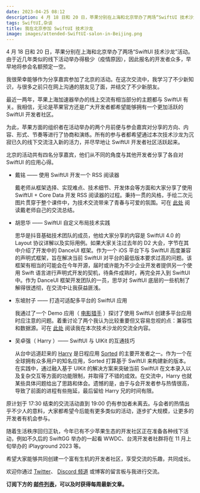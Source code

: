 ```yaml
---
date: 2023-04-25 08:12
description: 4 月 18 日和 20 日，苹果分别在上海和北京举办了两场“SwiftUI 技术沙龙”活动。由于近几年类似的线下活动举办得极少（疫情原因），因此报名的开发者众多，早早地将参会名额预定一空。我很荣幸能够作为分享嘉宾参加了北京的活动。在这次交流中，我学习了不少新知识，与很多之前只在网上沟通的朋友见了面，并结交了不少新朋友。
tags: SwiftUI,杂谈
title: 我在北京参加 SwiftUI 技术沙龙
image: images/attended-SwiftUI-salon-in-Beijing.png
---
```

4 月 18 日和 20 日，苹果分别在上海和北京举办了两场“SwiftUI 技术沙龙”活动。由于近几年类似的线下活动举办得极少（疫情原因），因此报名的开发者众多，早早地将参会名额预定一空。

我很荣幸能够作为分享嘉宾参加了北京的活动。在这次交流中，我学习了不少新知识，与很多之前只在网上沟通的朋友见了面，并结交了不少新朋友。

最近一两年，苹果上海加速器举办的线上交流有相当部分的主题都与 SwiftUI 有关。我相信，无论是苹果官方还是广大开发者都希望能够拥有一个更加活跃的 SwiftUI 开发者社区。

为此，苹果方面的组织者在活动举办的两个月前便与参会嘉宾对分享的方向、内容、形式、节奏等进行了协商和演练。所有的参与者都希望通过本次技术沙龙为沉寂已久的线下交流注入新的活力，并尽早地让 SwiftUI 开发者社区活跃起来。

北京的活动共有四名分享嘉宾，他们从不同的角度与其他开发者分享了各自对 SwiftUI 的应用心得。

* 戴铭 —— 使用 SwiftUI 开发一个 RSS 阅读器

  戴老师从框架选择、实现难点、技术细节、开发体会等方面和大家分享了使用 SwiftUI + Core Data 开发 RSS 阅读器的过程。秉持一贯的风格，手绘二次元图片贯穿于整个课件中，为技术交流带来了青春与可爱的氛围。可在 [此处](https://ming1016.github.io/2023/04/24/swiftui-rss-reader/) 阅读戴老师自己的交流总结。

* 胡思华 —— SwiftUI 自定义布局技术实践

  思华是抖音基础技术团队的成员，他给大家分享的内容是 SwiftUI 4.0 的 Layout 协议详解以及实际用例。如果大家关注过去年的 D2 大会，字节在其中介绍了开发中的 DanceUI 框架。作为一个 iOS 平台下与 SwiftUI 高度兼容的声明式框架，旨在解决当前 SwiftUI 对平台的最低版本要求过高的问题。该框架有相当的可能会在今年开源，届时或许能为不少企业开发者提供另一个使用 Swift 语言进行声明式开发的契机，待条件成熟时，再完全并入到 SwiftUI 中。作为 DanceUI 框架开发团队的一员，思华对 SwiftUI 底层的一些机制了解得很透彻，在交流中让我获益匪浅。

* 东坡肘子 —— 打造可适配多平台的 SwiftUI 应用

  我通过了一个 Demo 应用（ [电影猎手](https://github.com/fatbobman/MovieHunter) ）探讨了使用 SwiftUI 创建多平台应用时应注意的问题。着重讨论了两个我认为比较重要但又容易忽视的点：兼容性和数据源。可在 [此处](https://www.fatbobman.com/posts/building-multiple-platforms-SwiftUI-App/) 阅读我在本次技术沙龙的交流全内容。

* 吴卓强（ Harry ）—— SwiftUI 与 UIKit 的互通技巧

  从台中远道赶来的 [Harry](https://twitter.com/harryworld) 是日程应用 [Sorted](https://www.sortedapp.com/) 的主要开发者之一。作为一个在全球拥有众多用户的知名应用，Sorted 打算基于 SwiftUI 来构建新的版本。在实践中，通过融入基于 UIKit 的解决方案来突破当前 SwiftUI 在文本录入以及复杂交互等方面的功能限制，并取得了不错的成效。在交流中，Harry 也就某些具体问题给出了思路和体会。遗憾的是，由于与会开发者参与热情很高，导致了前面的进程有些拖延，最后留给 Harry 兄的时间有限。

原计划于 17:30 结束的交流活动直到 19:00 仍有参加者未离去。与会者的热情出乎不少人的意料，大家都希望今后能有更多类似的活动，逐步扩大规模，让更多的开发者有机会参与。

随着生活秩序回归正轨，今年已有不少苹果生态的开发社区正在准备各种线下活动，例如不久后的 SwiftGG 举办的一起看 WWDC、台湾开发者社群将在 11 月上旬举办的 iPlayground 2023 等。

希望大家能够共同创建一个富有生机的开发者社区，享受交流的乐趣，共同成长。

欢迎你通过 [Twitter](https://twitter.com/fatbobman)、 [Discord 频道](https://discord.gg/ApqXmy5pQJ) 或博客的留言板与我进行交流。

**订阅下方的 [邮件列表](https://artisanal-knitter-2544.ck.page/d3591dd1e7)，可以及时获得每周最新文章。**